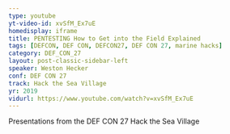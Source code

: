 ```yaml
---
type: youtube
yt-video-id: xvSfM_Ex7uE
homedisplay: iframe
title: PENTESTING How to Get into the Field Explained
tags: [DEFCON, DEF CON, DEFCON27, DEF CON 27, marine hacks]
category: DEF_CON_27
layout: post-classic-sidebar-left
speaker: Weston Hecker
conf: DEF CON 27
track: Hack the Sea Village
yr: 2019
vidurl: https://www.youtube.com/watch?v=xvSfM_Ex7uE
---
```

Presentations from the DEF CON 27 Hack the Sea Village